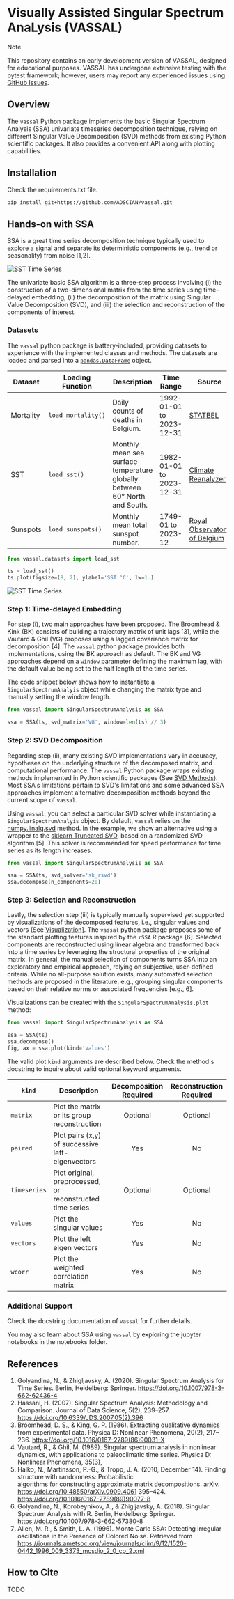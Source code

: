 # Visually Assisted Singular Spectrum AnaLysis (VASSAL)

> [!NOTE]
> This repository contains an early development version of VASSAL, designed
> for educational purposes. VASSAL has undergone extensive testing with the
> pytest framework; however, users may report any experienced issues using
> [GitHub Issues](https://github.com/ADSCIAN/vassal/issues).

## Overview

The `vassal` Python package implements the basic Singular Spectrum
Analysis (SSA) univariate timeseries decomposition technique, relying on
different Singular Value Decomposition (SVD) methods from existing Python
scientific packages. It also provides a convenient API along with plotting
capabilities.

## Installation

Check the requirements.txt file. 

```bash
pip install git+https://github.com/ADSCIAN/vassal.git
```

## Hands-on with SSA

SSA is a great time series decomposition technique typically used to explore
a signal and separate its deterministic components (e.g., trend or seasonality)
from noise [1,2].

![SST Time Series](images/decomposed_signal.png)

The univariate basic SSA algorithm is a three-step process
involving (i) the construction of a two-dimensional matrix from the time series
using time-delayed embedding, (ii) the decomposition of the matrix using
Singular Value Decomposition (SVD), and (iii) the selection and reconstruction
of the components of interest.

### Datasets

The `vassal` python package is battery-included, providing datasets to
experience with the implemented classes and methods. The datasets are loaded
and parsed into a [
`pandas.DataFrame`](https://pandas.pydata.org/pandas-docs/stable/reference/api/pandas.DataFrame.html)
object.

| Dataset   | Loading Function   | Description                                                                | Time Range               | Source                                                            | License   |
|-----------|--------------------|----------------------------------------------------------------------------|--------------------------|-------------------------------------------------------------------|-----------|
| Mortality | `load_mortality()` | Daily counts of deaths in Belgium.                                         | 1992-01-01 to 2023-12-31 | [STATBEL](https://statbel.fgov.be/en/open-data/number-deaths-day) | Open Data |
| SST       | `load_sst()`       | Monthly mean sea surface temperature globally between 60° North and South. | 1982-01-01 to 2023-12-31 | [Climate Reanalyzer](https://climatereanalyzer.org/)              | CC-BY     |
| Sunspots  | `load_sunspots()`  | Monthly mean total sunspot number.                                         | 1749-01 to 2023-12       | [Royal Observatory of Belgium](https://www.sidc.be/SILSO/)        | CC-BY-NC  |

```python
from vassal.datasets import load_sst

ts = load_sst()
ts.plot(figsize=(8, 2), ylabel='SST °C', lw=1.)
```

![SST Time Series](images/sst_ts.png)

### Step 1: Time-delayed Embedding

For step (i), two main approaches have been proposed. The Broomhead & Kink (BK)
consists of building a trajectory matrix of unit lags [3], while the Vautard &
Ghil (VG) proposes using a lagged covariance matrix for decomposition [4].
The `vassal` python package provides both implementations, using the BK approach
as default. The BK and VG approaches depend on a `window` parameter defining
the maximum lag, with the default value being set to the half length of the
time series.

The code snippet below shows how to instantiate a `SingularSpectrumAnalyis`
object while changing the matrix type and manually setting the window length.

```python
from vassal import SingularSpectrumAnalysis as SSA

ssa = SSA(ts, svd_matrix='VG', window=len(ts) // 3)
```

### Step 2: SVD Decomposition

Regarding step (ii), many existing SVD implementations vary in
accuracy, hypotheses on the underlying structure of the decomposed matrix,
and computational performance. The `vassal` Python package wraps existing
methods
implemented in Python scientific packages (See [SVD Methods](#svd-methods)).
Most SSA's limitations pertain to SVD's limitations and some advanced
SSA approaches implement alternative decomposition methods beyond the
current scope of `vassal`.

Using `vassal`, you can select a particular SVD solver while instantiating a
`SingularSpectrumAnalyis` object. By default, `vassal` relies on the
[numpy.linalg.svd](https://numpy.org/doc/2.0/reference/generated/numpy.linalg.svd.html)
method. In the example, we show an alternative using a wrapper to
the [sklearn Truncated SVD](https://scikit-learn.org/stable/modules/generated/sklearn.decomposition.TruncatedSVD.html),
based on a randomized SVD algorithm [5]. This solver is recommended for
speed performance for time series as its length increases.

```python
from vassal import SingularSpectrumAnalysis as SSA

ssa = SSA(ts, svd_solver='sk_rsvd')
ssa.decompose(n_components=20)
```

### Step 3: Selection and Reconstruction

Lastly, the selection step (iii) is typically manually supervised yet
supported by visualizations of the decomposed features, i.e., singular values
and vectors (See [Visualization](#visualization)]. The `vassal` python package
proposes some of the standard plotting features inspired by the `rSSA` R
package [6]. Selected components are reconstructed using linear algebra and
transformed back into a time series by leveraging the structural properties of
the original matrix. In general, the manual selection of components turns SSA
into an exploratory and empirical approach, relying on subjective, user-defined
criteria. While no all-purpose solution exists, many automated selection
methods are proposed in the literature, e.g., grouping singular components
based on their relative norms or associated frequencies [e.g., 6].

Visualizations can be created with the `SingularSpectrumAnalysis.plot` method:

```python
from vassal import SingularSpectrumAnalysis as SSA

ssa = SSA(ts)
ssa.decompose()
fig, ax = ssa.plot(kind='values')
```

The valid plot `kind` arguments are described below. Check the method's
docstring to inquire about valid optional keyword arguments.

| `kind`       | Description                                               | Decomposition Required | Reconstruction Required |
|--------------|-----------------------------------------------------------|:----------------------:|:-----------------------:|
| `matrix`     | Plot the matrix or its group reconstruction               |        Optional        |        Optional         |
| `paired`     | Plot pairs (x,y) of successive left-eigenvectors          |          Yes           |           No            |
| `timeseries` | Plot original, preprocessed, or reconstructed time series |        Optional        |        Optional         |
| `values`     | Plot the singular values                                  |          Yes           |           No            |
| `vectors`    | Plot the left eigen vectors                               |          Yes           |           No            |
| `wcorr`      | Plot the weighted correlation matrix                      |          Yes           |           No            |

### Additional Support

Check the docstring documentation of `vassal` for further details.

You may also learn about SSA using `vassal` by exploring the
jupyter notebooks in the notebooks folder.

## References

1. Golyandina, N., & Zhigljavsky, A. (2020). Singular Spectrum Analysis for Time
   Series. Berlin, Heidelberg:
   Springer. https://doi.org/10.1007/978-3-662-62436-4
2. Hassani, H. (2007). Singular Spectrum Analysis: Methodology and Comparison.
   Journal of Data Science, 5(2),
   239–257. https://doi.org/10.6339/JDS.2007.05(2).396
3. Broomhead, D. S., & King, G. P. (1986). Extracting qualitative dynamics from
   experimental data. Physica D: Nonlinear Phenomena, 20(2),
   217–236. https://doi.org/10.1016/0167-2789(86)90031-X
4. Vautard, R., & Ghil, M. (1989). Singular spectrum analysis in nonlinear
   dynamics, with applications to paleoclimatic time series. Physica D:
   Nonlinear Phenomena, 35(3),
5. Halko, N., Martinsson, P.-G., & Tropp, J. A. (2010, December 14). Finding
   structure with randomness: Probabilistic   
   algorithms for constructing approximate matrix decompositions.
   arXiv. https://doi.org/10.48550/arXiv.0909.4061
   395–424. https://doi.org/10.1016/0167-2789(89)90077-8
6. Golyandina, N., Korobeynikov, A., & Zhigljavsky, A. (2018). Singular Spectrum
   Analysis with R. Berlin, Heidelberg:
   Springer. https://doi.org/10.1007/978-3-662-57380-8
7. Allen, M. R., & Smith, L. A. (1996). Monte Carlo SSA: Detecting irregular
   oscillations in the Presence of Colored Noise. Retrieved
   from https://journals.ametsoc.org/view/journals/clim/9/12/1520-0442_1996_009_3373_mcsdio_2_0_co_2.xml

## How to Cite

TODO

